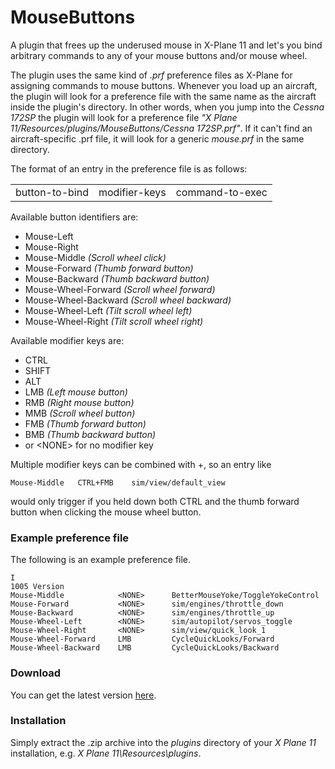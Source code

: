 # MouseButtons
A plugin that frees up the underused mouse in X-Plane 11 and let's you bind arbitrary commands to any of your mouse buttons and/or mouse wheel.
 
The plugin uses the same kind of *.prf* preference files as X-Plane for assigning commands to mouse buttons. Whenever you load up an aircraft, the plugin will look for a preference file with the same name as the aircraft inside the plugin's directory. In other words, when you jump into the *Cessna 172SP* the plugin will look for a preference file *"X Plane 11/Resources/plugins/MouseButtons/Cessna 172SP.prf"*. If it can't find an aircraft-specific .prf file, it will look for a generic *mouse.prf* in the same directory.

The format of an entry in the preference file is as follows:

<table>
 <tr>
  <td>button-to-bind</td>
  <td>modifier-keys</td>
  <td>command-to-exec</td>
 </tr>
</table>

Available button identifiers are:

* Mouse-Left
* Mouse-Right
* Mouse-Middle            *(Scroll wheel click)*
* Mouse-Forward           *(Thumb forward button)*
* Mouse-Backward          *(Thumb backward button)*
* Mouse-Wheel-Forward     *(Scroll wheel forward)*
* Mouse-Wheel-Backward    *(Scroll wheel backward)*
* Mouse-Wheel-Left        *(Tilt scroll wheel left)*
* Mouse-Wheel-Right       *(Tilt scroll wheel right)*

Available modifier keys are:

* CTRL
* SHIFT
* ALT
* LMB      *(Left mouse button)*
* RMB      *(Right mouse button)*
* MMB      *(Scroll wheel button)*
* FMB      *(Thumb forward button)*
* BMB      *(Thumb backward button)*
* or &lt;NONE&gt; for no modifier key

Multiple modifier keys can be combined with +, so an entry like

    Mouse-Middle   CTRL+FMB    sim/view/default_view
    
would only trigger if you held down both CTRL and the thumb forward button when clicking the mouse wheel button.

### Example preference file

The following is an example preference file.

    I
    1005 Version
    Mouse-Middle            <NONE>      BetterMouseYoke/ToggleYokeControl
    Mouse-Forward           <NONE>      sim/engines/throttle_down
    Mouse-Backward          <NONE>      sim/engines/throttle_up
    Mouse-Wheel-Left        <NONE>      sim/autopilot/servos_toggle
    Mouse-Wheel-Right       <NONE>      sim/view/quick_look_1
    Mouse-Wheel-Forward     LMB         CycleQuickLooks/Forward
    Mouse-Wheel-Backward    LMB         CycleQuickLooks/Backward

### Download
You can get the latest version [here](https://github.com/smiley22/XPPlugins/releases/tag/MouseButtons).

### Installation
Simply extract the .zip archive into the *plugins* directory of your *X Plane 11* installation, e.g. *X Plane 11\Resources\plugins*.
